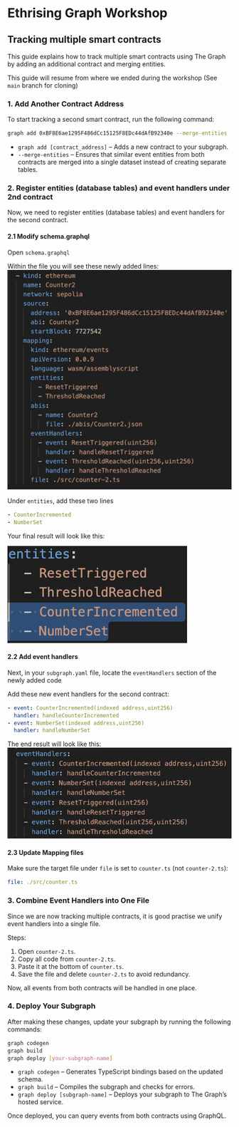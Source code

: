 # Ethrising Graph Workshop

## Tracking multiple smart contracts

This guide explains how to track multiple smart contracts using The Graph by adding an additional contract and merging entities.

This guide will resume from where we ended during the workshop (See `main` branch for cloning)

### 1. Add Another Contract Address

To start tracking a second smart contract, run the following command:

```sh
graph add 0xBF8E6ae1295F486dCc15125F8EDc44dAfB92340e --merge-entities
```

- `graph add [contract_address]` – Adds a new contract to your subgraph.
- `--merge-entities` – Ensures that similar event entities from both contracts are merged into a single dataset instead of creating separate tables.

### 2. Register entities (database tables) and event handlers under 2nd contract

Now, we need to register entities (database tables) and event handlers for the second contract.

#### 2.1 Modify schema.graphql

Open `schema.graphql`

Within the file you will see these newly added lines:
![Contract 2](/img/contract-2.png)

Under `entities`, add these two lines

```yaml
- CounterIncremented
- NumberSet
```

Your final result will look like this:

![Added entities](/img/add-entities.png)

#### 2.2 Add event handlers

Next, in your `subgraph.yaml` file, locate the `eventHandlers` section of the newly added code

Add these new event handlers for the second contract:

```yaml
- event: CounterIncremented(indexed address,uint256)
  handler: handleCounterIncremented
- event: NumberSet(indexed address,uint256)
  handler: handleNumberSet
```

The end result will look like this:
![Added event handlers](/img/add-event-handlers.png)

#### 2.3 Update Mapping files

Make sure the target file under `file` is set to `counter.ts` (not `counter-2.ts`):

```yaml
file: ./src/counter.ts
```

### 3. Combine Event Handlers into One File

Since we are now tracking multiple contracts, it is good practise we unify event handlers into a single file.

Steps:

1. Open `counter-2.ts`.
2. Copy all code from `counter-2.ts`.
3. Paste it at the bottom of `counter.ts`.
4. Save the file and delete `counter-2.ts` to avoid redundancy.

Now, all events from both contracts will be handled in one place.

### 4. Deploy Your Subgraph

After making these changes, update your subgraph by running the following commands:

```sh
graph codegen
graph build
graph deploy [your-subgraph-name]
```

- `graph codegen` – Generates TypeScript bindings based on the updated schema.
- `graph build` – Compiles the subgraph and checks for errors.
- `graph deploy [subgraph-name]` – Deploys your subgraph to The Graph’s hosted service.

Once deployed, you can query events from both contracts using GraphQL.
